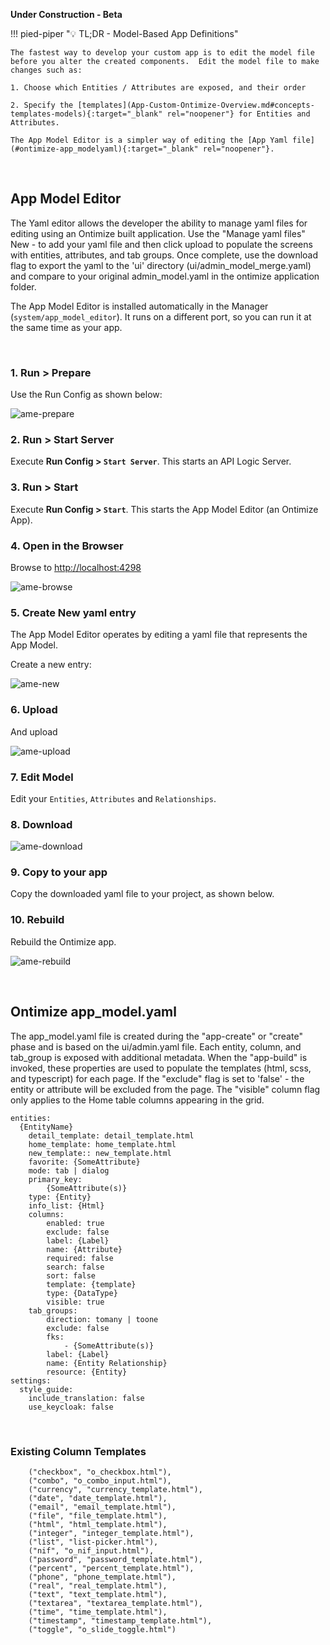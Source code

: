 **Under Construction - Beta**

!!! pied-piper ":bulb: TL;DR - Model-Based App Definitions"

    The fastest way to develop your custom app is to edit the model file before you alter the created components.  Edit the model file to make changes such as:
    
    1. Choose which Entities / Attributes are exposed, and their order

    2. Specify the [templates](App-Custom-Ontimize-Overview.md#concepts-templates-models){:target="_blank" rel="noopener"} for Entities and Attributes.

    The App Model Editor is a simpler way of editing the [App Yaml file](#ontimize-app_modelyaml){:target="_blank" rel="noopener"}.
    
&nbsp;

## App Model Editor

The Yaml editor allows the developer the ability to manage yaml files for editing using an Ontimize built application. Use the "Manage yaml files" New - to add your yaml file and then click upload to populate the screens with entities, attributes, and tab groups. Once complete, use the download flag to export the yaml to the 'ui' directory (ui/admin_model_merge.yaml) and compare to your original admin_model.yaml in the ontimize application folder.

The App Model Editor is installed automatically in the Manager (`system/app_model_editor`).  It runs on a different port, so you can run it at the same time as your app.

&nbsp;

### 1. Run > Prepare

Use the Run Config as shown below:

![ame-prepare](images/app-model-editor/1%20-%20Prepare.png)

### 2. Run > Start Server

Execute **Run Config > `Start Server`**.  This starts an API Logic Server.

### 3. Run > Start

Execute **Run Config > `Start`**.  This starts the App Model Editor (an Ontimize App).

### 4. Open in the Browser

Browse to [http://localhost:4298](http://localhost:4298)

![ame-browse](images/app-model-editor/4%20-%20Browse.png)

### 5. Create New yaml entry

The App Model Editor operates by editing a yaml file that represents the App Model.  

Create a new entry:

![ame-new](images/app-model-editor/5%20-%20New.png)

### 6. Upload 

And upload

![ame-upload](images/app-model-editor/6%20-%20Upload.png)

### 7. Edit Model

Edit your `Entities`, `Attributes` and `Relationships`.

### 8. Download

![ame-download](images/app-model-editor/9%20-%20Download.png)

### 9. Copy to your app

Copy the downloaded yaml file to your project, as shown below.

### 10. Rebuild

Rebuild the Ontimize app.

![ame-rebuild](images/app-model-editor/10%20-%20Rebuild.png)



&nbsp;

## Ontimize app_model.yaml 

The app_model.yaml file is created during the "app-create" or "create" phase and is based on the ui/admin.yaml file. Each entity, column, and tab_group is exposed with additional metadata.  When the "app-build" is invoked, these properties are used to populate the templates (html, scss, and typescript) for each page. If the "exclude" flag is set to 'false' - the entity or attribute will be excluded from the page. The "visible" column flag only applies to the Home table columns appearing in the grid.

```
entities:
  {EntityName}
    detail_template: detail_template.html
    home_template: home_template.html
    new_template:: new_template.html
    favorite: {SomeAttribute}
    mode: tab | dialog
    primary_key: 
        {SomeAttribute(s)}
    type: {Entity}
    info_list: {Html}
    columns:
        enabled: true
        exclude: false
        label: {Label}
        name: {Attribute}
        required: false
        search: false
        sort: false
        template: {template}
        type: {DataType}
        visible: true
    tab_groups:
        direction: tomany | toone
        exclude: false
        fks:
            - {SomeAttribute(s)}
        label: {Label}
        name: {Entity Relationship}
        resource: {Entity}
settings:
  style_guide:
    include_translation: false
    use_keycloak: false
```

&nbsp;

### Existing Column Templates
```
    ("checkbox", "o_checkbox.html"),
    ("combo", "o_combo_input.html"),
    ("currency", "currency_template.html"),
    ("date", "date_template.html"),
    ("email", "email_template.html"),
    ("file", "file_template.html"),
    ("html", "html_template.html"),
    ("integer", "integer_template.html"),
    ("list", "list-picker.html"),
    ("nif", "o_nif_input.html"),
    ("password", "password_template.html"),
    ("percent", "percent_template.html"),
    ("phone", "phone_template.html"),
    ("real", "real_template.html"),
    ("text", "text_template.html"),
    ("textarea", "textarea_template.html"),
    ("time", "time_template.html"),
    ("timestamp", "timestamp_template.html"),
    ("toggle", "o_slide_toggle.html")
```